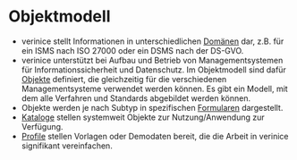# Objektmodell

- verinice stellt Informationen in unterschiedlichen [Domänen](./domains) dar, z.B. für ein ISMS nach ISO 27000 oder ein DSMS nach der DS-GVO.
- verinice unterstützt bei Aufbau und Betrieb von Managementsystemen für Informationssicherheit und Datenschutz. Im Objektmodell sind dafür [Objekte](./objects) definiert, die gleichzeitig für die verschiedenen Managementsysteme verwendet werden können. Es gibt ein Modell, mit dem alle Verfahren und Standards abgebildet werden können.
- Objekte werden je nach Subtyp in spezifischen [Formularen](./forms) dargestellt.
- [Kataloge](./catalogs) stellen systemweit Objekte zur Nutzung/Anwendung zur Verfügung.
- [Profile](./profiles) stellen Vorlagen oder Demodaten bereit, die die Arbeit in verinice signifikant vereinfachen.

